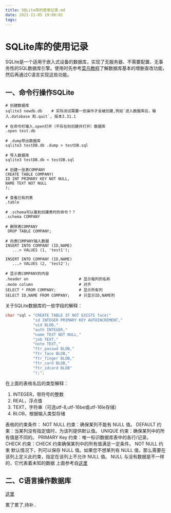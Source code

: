 ```yaml
---
title: SQLite库的使用记录.md
date: 2021-11-05 19:08:01
tags:
---
```


# SQLite库的使用记录

SQLite是一个适用于嵌入式设备的数据库，实现了无服务器、不需要配置、无事务性的SQL数据库引擎。使用时先参考[菜鸟教程](https://www.runoob.com/sqlite/sqlite-tutorial.html)了解数据库基本的增删查改功能，然后再通过C语言实现这些功能。

## 一、命令行操作SQLite

```shell
# 创建数据库
sqlite3 newdb.db	# 实际测试需要一些操作才会被创建,例如`进入数据库后，输入.database 和.quit`, 版本3.31.1

# 在命令栏输入.open打开（不存在则创建并打开）数据库
.open test.db

# .dump导出数据库
sqlite3 testDB.db .dump > testDB.sql

# 导入数据库
sqlite3 testDB.db < testDB.sql

# 创建一张表COMPANY
CREATE TABLE COMPANY(
ID INT PRIMARY KEY NOT NULL,
NAME TEXT NOT NULL
);

# 查看已有的表
.table

# .schema可以看到创建表时的命令？？
.schema COMPANY

# 删除表COMPANY
 DROP TABLE COMPANY;
 
# 向表COMPANY插入数据
INSERT INTO COMPANY (ID,NAME)
   ...> VALUES (1, 'test1');

INSERT INTO COMPANY (ID,NAME)
   ...> VALUES (2, 'test2');
   
# 显示表COMPANY的内容
.header on 						# 显示每列的名称
.mode column 					# 对齐
SELECT * FROM COMPANY;			# 显示所有列
SELECT ID,NAME FROM COMPANY;	# 只显示ID,NAME列
```

关于SQLite数据库的一些字段的解释：

```c
char *sql = "CREATE TABLE IF NOT EXISTS face("
            "id INTEGER PRIMARY KEY AUTOINCREMENT,"
            "uid BLOB,"
            "auth INTEGER,"
            "name TEXT NOT NULL,"
            "job TEXT,"
            "note TEXT,"
            "ftr_passwd BLOB,"
            "ftr_face BLOB,"
            "ftr_finger BLOB,"
            "ftr_card BLOB,"
            "ftr_idcard BLOB"
            ");";
```
在上面的表格名后的类型解释：
1. INTEGER，带符号的整数
2. REAL，浮点值
3. TEXT，字符串（可选utf-8,utf-16be或utf-16le存储）
4. BLOB，根据输入类型存储

表格的约束条件：
NOT NULL 约束：确保某列不能有 NULL 值。
DEFAULT 约束：当某列没有指定值时，为该列提供默认值。
UNIQUE 约束：确保某列中的所有值是不同的。
PRIMARY Key 约束：唯一标识数据库表中的各行/记录。
CHECK 约束：CHECK 约束确保某列中的所有值满足一定条件。
NOT NULL 约束
默认情况下，列可以保存 NULL 值。如果您不想某列有 NULL 值，那么需要在该列上定义此约束，指定在该列上不允许 NULL 值。
NULL 与没有数据是不一样的，它代表着未知的数据
上面参考自[这里](https://blog.csdn.net/u014084081/article/details/32124799)

## 二、C语言操作数据库

[这里](https://developer.51cto.com/art/202009/627136.htm)

累了累了,待补..
